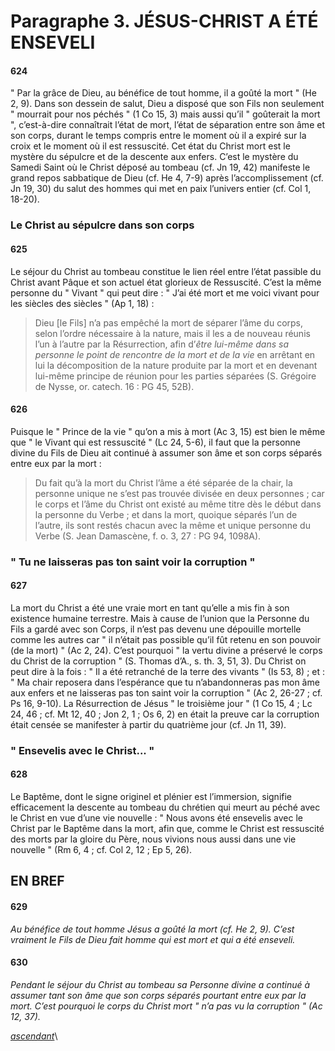 # Paragraphe 3. JÉSUS-CHRIST A ÉTÉ ENSEVELI

#### 624

" Par la grâce de Dieu, au bénéfice de tout homme, il a goûté la mort " (He 2, 9). Dans son dessein de salut, Dieu a disposé que son Fils non seulement " mourrait pour nos péchés " (1 Co 15, 3) mais aussi qu’il " goûterait la mort ", c’est-à-dire connaîtrait l’état de mort, l’état de séparation entre son âme et son corps, durant le temps compris entre le moment où il a expiré sur la croix et le moment où il est ressuscité. Cet état du Christ mort est le mystère du sépulcre et de la descente aux enfers. C’est le mystère du Samedi Saint où le Christ déposé au tombeau (cf. Jn 19, 42) manifeste le grand repos sabbatique de Dieu (cf. He 4, 7-9) après l’accomplissement (cf. Jn 19, 30) du salut des hommes qui met en paix l’univers entier (cf. Col 1, 18-20).

### Le Christ au sépulcre dans son corps

#### 625

Le séjour du Christ au tombeau constitue le lien réel entre l’état passible du Christ avant Pâque et son actuel état glorieux de Ressuscité. C’est la même personne du " Vivant " qui peut dire : " J’ai été mort et me voici vivant pour les siècles des siècles " (Ap 1, 18) :

> Dieu \[le Fils] n’a pas empêché la mort de séparer l’âme du corps, selon l’ordre nécessaire à la nature, mais il les a de nouveau réunis l’un à l’autre par la Résurrection, afin d’_être lui-même dans sa personne le point de rencontre de la mort et de la vie_ en arrêtant en lui la décomposition de la nature produite par la mort et en devenant lui-même principe de réunion pour les parties séparées (S. Grégoire de Nysse, or. catech. 16 : PG 45, 52B).

#### 626

Puisque le " Prince de la vie " qu’on a mis à mort (Ac 3, 15) est bien le même que " le Vivant qui est ressuscité " (Lc 24, 5-6), il faut que la personne divine du Fils de Dieu ait continué à assumer son âme et son corps séparés entre eux par la mort :

> Du fait qu’à la mort du Christ l’âme a été séparée de la chair, la personne unique ne s’est pas trouvée divisée en deux personnes ; car le corps et l’âme du Christ ont existé au même titre dès le début dans la personne du Verbe ; et dans la mort, quoique séparés l’un de l’autre, ils sont restés chacun avec la même et unique personne du Verbe (S. Jean Damascène, f. o. 3, 27 : PG 94, 1098A).

### " Tu ne laisseras pas ton saint voir la corruption "

#### 627

La mort du Christ a été une vraie mort en tant qu’elle a mis fin à son existence humaine terrestre. Mais à cause de l’union que la Personne du Fils a gardé avec son Corps, il n’est pas devenu une dépouille mortelle comme les autres car " il n’était pas possible qu’il fût retenu en son pouvoir (de la mort) " (Ac 2, 24). C’est pourquoi " la vertu divine a préservé le corps du Christ de la corruption " (S. Thomas d’A., s. th. 3, 51, 3). Du Christ on peut dire à la fois : " Il a été retranché de la terre des vivants " (Is 53, 8) ; et : " Ma chair reposera dans l’espérance que tu n’abandonneras pas mon âme aux enfers et ne laisseras pas ton saint voir la corruption " (Ac 2, 26-27 ; cf. Ps 16, 9-10). La Résurrection de Jésus " le troisième jour " (1 Co 15, 4 ; Lc 24, 46 ; cf. Mt 12, 40 ; Jon 2, 1 ; Os 6, 2) en était la preuve car la corruption était censée se manifester à partir du quatrième jour (cf. Jn 11, 39).

### " Ensevelis avec le Christ... "

#### 628

Le Baptême, dont le signe originel et plénier est l’immersion, signifie efficacement la descente au tombeau du chrétien qui meurt au péché avec le Christ en vue d’une vie nouvelle : " Nous avons été ensevelis avec le Christ par le Baptême dans la mort, afin que, comme le Christ est ressuscité des morts par la gloire du Père, nous vivions nous aussi dans une vie nouvelle " (Rm 6, 4 ; cf. Col 2, 12 ; Ep 5, 26).

## EN BREF

#### 629

_Au bénéfice de tout homme Jésus a goûté la mort (cf. He 2, 9). C’est vraiment le Fils de Dieu fait homme qui est mort et qui a été enseveli._

#### 630

_Pendant le séjour du Christ au tombeau sa Personne divine a continué à assumer tant son âme que son corps séparés pourtant entre eux par la mort. C’est pourquoi le corps du Christ mort " n’a pas vu la corruption " (Ac 12, 37)._

[_ascendant_](./)\
